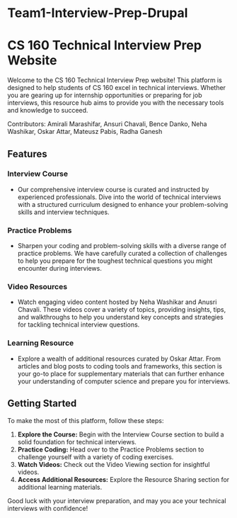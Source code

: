 # Team1-Interview-Prep-Drupal

# CS 160 Technical Interview Prep Website

Welcome to the CS 160 Technical Interview Prep website! This platform is designed to help students of CS 160 excel in technical interviews. Whether you are gearing up for internship opportunities or preparing for job interviews, this resource hub aims to provide you with the necessary tools and knowledge to succeed.

Contributors: Amirali Marashifar, Ansuri Chavali, Bence Danko, Neha Washikar, Oskar Attar, Mateusz Pabis, Radha Ganesh

## Features

### Interview Course
- Our comprehensive interview course is curated and instructed by experienced professionals. Dive into the world of technical interviews with a structured curriculum designed to enhance your problem-solving skills and interview techniques.

### Practice Problems
- Sharpen your coding and problem-solving skills with a diverse range of practice problems. We have carefully curated a collection of challenges to help you prepare for the toughest technical questions you might encounter during interviews.

### Video Resources
- Watch engaging video content hosted by Neha Washikar and Anusri Chavali. These videos cover a variety of topics, providing insights, tips, and walkthroughs to help you understand key concepts and strategies for tackling technical interview questions.

### Learning Resource
- Explore a wealth of additional resources curated by Oskar Attar. From articles and blog posts to coding tools and frameworks, this section is your go-to place for supplementary materials that can further enhance your understanding of computer science and prepare you for interviews.

## Getting Started

To make the most of this platform, follow these steps:

1. **Explore the Course:** Begin with the Interview Course section to build a solid foundation for technical interviews.
2. **Practice Coding:** Head over to the Practice Problems section to challenge yourself with a variety of coding exercises.
3. **Watch Videos:** Check out the Video Viewing section for insightful videos.
4. **Access Additional Resources:** Explore the Resource Sharing section for additional learning materials.

Good luck with your interview preparation, and may you ace your technical interviews with confidence!

